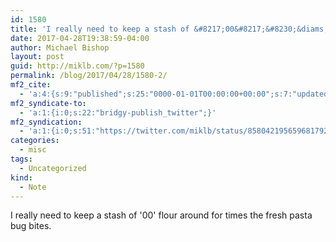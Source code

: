```yaml
---
id: 1580
title: 'I really need to keep a stash of &#8217;00&#8217;&#8230;&diams;'
date: 2017-04-28T19:38:59-04:00
author: Michael Bishop
layout: post
guid: http://miklb.com/?p=1580
permalink: /blog/2017/04/28/1580-2/
mf2_cite:
  - 'a:4:{s:9:"published";s:25:"0000-01-01T00:00:00+00:00";s:7:"updated";s:25:"0000-01-01T00:00:00+00:00";s:8:"category";a:1:{i:0;s:0:"";}s:6:"author";a:0:{}}'
mf2_syndicate-to:
  - 'a:1:{i:0;s:22:"bridgy-publish_twitter";}'
mf2_syndication:
  - 'a:1:{i:0;s:51:"https://twitter.com/miklb/status/858042195659681792";}'
categories:
  - misc
tags:
  - Uncategorized
kind:
  - Note
---
```

I really need to keep a stash of '00' flour around for times the fresh pasta bug bites.